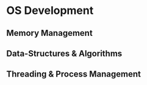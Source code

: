 # OS Development
## Memory Management
## Data-Structures & Algorithms
## Threading & Process Management
